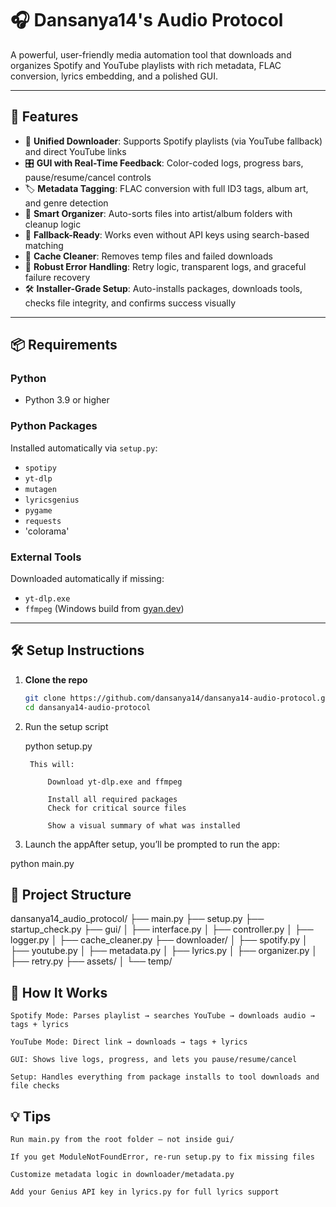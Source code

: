 # 🎧 Dansanya14's Audio Protocol

A powerful, user-friendly media automation tool that downloads and organizes Spotify and YouTube playlists with rich metadata, FLAC conversion, lyrics embedding, and a polished GUI.

---

## 🚀 Features

- 🎵 **Unified Downloader**: Supports Spotify playlists (via YouTube fallback) and direct YouTube links  
- 🎛️ **GUI with Real-Time Feedback**: Color-coded logs, progress bars, pause/resume/cancel controls  
- 🏷️ **Metadata Tagging**: FLAC conversion with full ID3 tags, album art, and genre detection   
- 📁 **Smart Organizer**: Auto-sorts files into artist/album folders with cleanup logic  
- 🧠 **Fallback-Ready**: Works even without API keys using search-based matching  
- 🧹 **Cache Cleaner**: Removes temp files and failed downloads  
- 🧪 **Robust Error Handling**: Retry logic, transparent logs, and graceful failure recovery  
- 🛠️ **Installer-Grade Setup**: Auto-installs packages, downloads tools, checks file integrity, and confirms success visually

---

## 📦 Requirements

### Python
- Python 3.9 or higher

### Python Packages
Installed automatically via `setup.py`:
- `spotipy`
- `yt-dlp`
- `mutagen`
- `lyricsgenius`
- `pygame`
- `requests`
-  'colorama'

### External Tools
Downloaded automatically if missing:
- `yt-dlp.exe`
- `ffmpeg` (Windows build from [gyan.dev](https://www.gyan.dev/ffmpeg))

---

## 🛠️ Setup Instructions 

1. **Clone the repo**  
   ```bash
   git clone https://github.com/dansanya14/dansanya14-audio-protocol.git
   cd dansanya14-audio-protocol

2. Run the setup script

	python setup.py

		This will:

			Download yt-dlp.exe and ffmpeg

			Install all required packages
			Check for critical source files

			Show a visual summary of what was installed

3. Launch the appAfter setup, you’ll be prompted to run the app:

python main.py

## 📁 Project Structure

dansanya14_audio_protocol/
├── main.py
├── setup.py
├── startup_check.py
├── gui/
│   ├── interface.py
│   ├── controller.py
│   ├── logger.py
│   ├── cache_cleaner.py
├── downloader/
│   ├── spotify.py
│   ├── youtube.py
│   ├── metadata.py
│   ├── lyrics.py
│   ├── organizer.py
│   ├── retry.py
├── assets/
│   └── temp/

## 🧠 How It Works

	Spotify Mode: Parses playlist → searches YouTube → downloads audio → tags + lyrics

	YouTube Mode: Direct link → downloads → tags + lyrics

	GUI: Shows live logs, progress, and lets you pause/resume/cancel

	Setup: Handles everything from package installs to tool downloads and file checks

## 💡 Tips

	Run main.py from the root folder — not inside gui/

	If you get ModuleNotFoundError, re-run setup.py to fix missing files

	Customize metadata logic in downloader/metadata.py

	Add your Genius API key in lyrics.py for full lyrics support